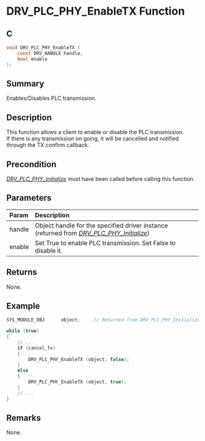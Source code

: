# DRV_PLC_PHY_EnableTX Function

## C

```c
void DRV_PLC_PHY_EnableTX (
    const DRV_HANDLE handle, 
    bool enable 
);
```

## Summary

Enables/Disables PLC transmission.

## Description

This function allows a client to enable or disable the PLC transmission.  
If there is any transmission on going, it will be cancelled and notified through the TX confirm callback.

## Precondition

[*DRV_PLC_PHY_Initialize*](GUID-8D6705DB-D96A-4786-9724-F6B586F876B7.html) must have been called before calling this function.

## Parameters

| Param | Description |
|:----- |:----------- |
| handle | Object handle for the specified driver instance (returned from [*DRV_PLC_PHY_Initialize*](GUID-8D6705DB-D96A-4786-9724-F6B586F876B7.html)) |
| enable | Set True to enable PLC transmission. Set False to disable it. |

## Returns

None.

## Example

```c
SYS_MODULE_OBJ      object;     // Returned from DRV_PLC_PHY_Initialize

while (true)
{
    // ...
    if (cancel_tx)
    {
        DRV_PLC_PHY_EnableTX (object, false);
    }
    else
    {
        DRV_PLC_PHY_EnableTX (object, true);
    }
    // ...
}
```

## Remarks

None.

